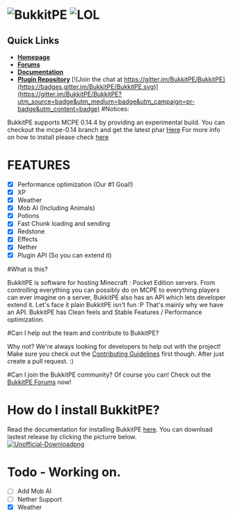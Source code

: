 # ![BukkitPE](https://gyazo.com/b972ad341bceff44a1eb82a75d9db502.png) ![LOL](http://bukkitpe.net/BukkitPE.gif)
## Quick Links

* __[Homepage](https://bukkitpe.net/)__
* __[Forums](http://forums.bukkitpe.net/)__
* __[Documentation](https://github.com/BukkitPE/Installation)__
* __[Plugin Repository](https://forums.bukkitpe.net/index.php?plugins/)__
[![Join the chat at https://gitter.im/BukkitPE/BukkitPE](https://badges.gitter.im/BukkitPE/BukkitPE.svg)](https://gitter.im/BukkitPE/BukkitPE?utm_source=badge&utm_medium=badge&utm_campaign=pr-badge&utm_content=badge)
#Notices:

BukkitPE supports MCPE 0.14.4 by providing an experimental build. You can checkout the mcpe-0.14 branch and get the latest phar [Here](https://github.com/BukkitPE/BukkitPE/releases/tag/1.1) For more info on how to install please check [here](https://github.com/BukkitPE/Installation)

# FEATURES
- [x] Performance optimization (Our #1 Goal!)
- [x] XP
- [x] Weather
- [x] Mob AI (Including Animals)
- [x] Potions
- [x] Fast Chunk loading and sending
- [x] Redstone
- [x] Effects
- [x] Nether
- [x] Plugin API (So you can extend it)

#What is this?

BukkitPE is software for hosting Minecraft : Pocket Edition servers. From controlling everything you can possibly do on MCPE to everything players can ever imagine on a server, BukkitPE also has an API which lets developer extend it. Let's face it plain BukkitPE isn't fun :P That's mainly why we have an API. BukkitPE has Clean feels and Stable Features / Performance optimization.

#Can I help out the team and contribute to BukkitPE?

Why not? We're always looking for developers to help out with the project! Make sure you check out the [Contributing Guidelines](https://github.com/BukkitPE/BukkitPE/blob/master/CONTRIBUTING.md) first though. After just create a pull request. :)

#Can I join the BukkitPE community?
Of course you can! Check out the [BukkitPE Forums](https://forums.BukkitPE.net) now!

# How do I install BukkitPE?

Read the documentation for installing BukkitPE [here](https://github.com/BukkitPE/Installation).
You can download lastest release by clicking the picturre below.<br>
 <a href="https://github.com/BukkitPE/BukkitPE/releases">![Unofficial-Downloadpng](https://i.gyazo.com/2eea3b538431eb54e243c785b7ec02eb.png)</a>


# Todo - Working on.
- [ ] Add Mob AI
- [ ] Nether Support
- [x] Weather
